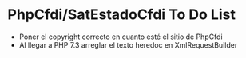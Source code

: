 # PhpCfdi/SatEstadoCfdi To Do List

- Poner el copyright correcto en cuanto esté el sitio de PhpCfdi
- Al llegar a PHP 7.3 arreglar el texto heredoc en XmlRequestBuilder
